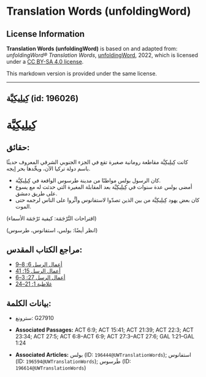 # Translation Words (unfoldingWord)

## License Information

**Translation Words (unfoldingWord)** is based on and adapted from: _unfoldingWord® Translation Words_, [unfoldingWord](https://unfoldingword.org/utw), 2022, which is licensed under a [CC BY-SA 4.0 license](https://creativecommons.org/licenses/by-sa/4.0/legalcode.en).

This markdown version is provided under the same license.



--------------------------------

## كِيلِيكِيَّة (id: 196026)

كِيلِيكِيَّة
============

حقائق:
------

كانت كِيلِيكِيَّة مقاطعة رومانية صغيرة تقع في الجزء الجنوبي الشرقي المعروف حديثًا باسم دولة تركيا الآن، ويحِّدها بحر إيجه.

* كان الرسول بولس مواطنًا من مدينة طرسوس الواقعة في كِيلِيكِيَّة.
* أمضى بولس عدة سنوات في كِيلِيكِيَّة بعد المقابلة المغيرة التي حدثت له مع يسوع على طريق دمشق.
* كان بعض يهود كِيلِيكِيَّة من بين الذين تصدّوا لاستفانوس وأثَّروا على الناس لرجمه حتى الموت.

(اقتراحات التَّرْجَمَة: كيفية تَرْجَمَة الأسماء)

(انظر أيضًا: بولس، استفانوس، طرسوس)

مراجع الكتاب المقدس:
--------------------

* [أعمال الرسل 6: 8–9](https://ref.ly/Acts6:8-Acts6:9)
* [أعمال الرسل 15: 41](https://ref.ly/Acts15:41)
* [أعمال الرسل 27: 3–6](https://ref.ly/Acts27:3-Acts27:6)
* [غلاطية 1: 21–24](https://ref.ly/Gal1:21-Gal1:24)

بيانات الكلمة:
--------------

* سترونغ: G27910

* **Associated Passages:** ACT 6:9; ACT 15:41; ACT 21:39; ACT 22:3; ACT 23:34; ACT 27:5; ACT 6:8–ACT 6:9; ACT 27:3–ACT 27:6; GAL 1:21–GAL 1:24
* **Associated Articles:** بولس (ID: `196444@UWTranslationWords`); استفانوس (ID: `196594@UWTranslationWords`); طَرسوس (ID: `196614@UWTranslationWords`)

